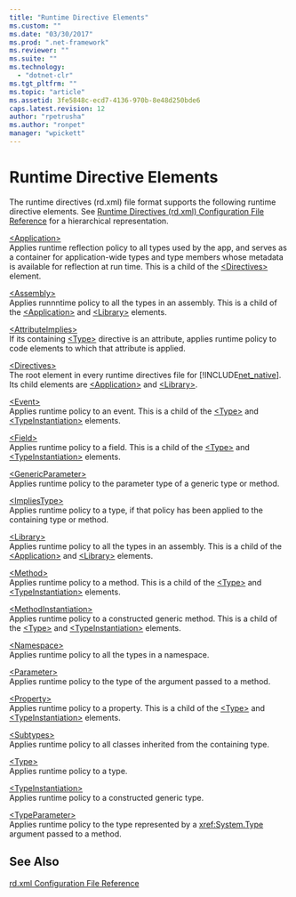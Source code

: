 ```yaml
---
title: "Runtime Directive Elements"
ms.custom: ""
ms.date: "03/30/2017"
ms.prod: ".net-framework"
ms.reviewer: ""
ms.suite: ""
ms.technology: 
  - "dotnet-clr"
ms.tgt_pltfrm: ""
ms.topic: "article"
ms.assetid: 3fe5848c-ecd7-4136-970b-8e48d250bde6
caps.latest.revision: 12
author: "rpetrusha"
ms.author: "ronpet"
manager: "wpickett"
---
```

# Runtime Directive Elements
The runtime directives (rd.xml) file format supports the following runtime directive elements. See [Runtime Directives (rd.xml) Configuration File Reference](../../../docs/framework/net-native/runtime-directives-rd-xml-configuration-file-reference.md) for a hierarchical representation.  
  
 [\<Application>](../../../docs/framework/net-native/application-element-net-native.md)  
 Applies runtime reflection policy to all types used by the app, and serves as a container for application-wide types and type members whose metadata is available for reflection at run time. This is a child of the [\<Directives>](../../../docs/framework/net-native/directives-element-net-native.md) element.  
  
 [\<Assembly>](../../../docs/framework/net-native/assembly-element-net-native.md)  
 Applies runnntime policy to all the types in an assembly. This is a child of the [\<Application>](../../../docs/framework/net-native/application-element-net-native.md) and [\<Library>](../../../docs/framework/net-native/library-element-net-native.md) elements.  
  
 [\<AttributeImplies>](../../../docs/framework/net-native/attributeimplies-element-net-native.md)  
 If its containing [\<Type>](../../../docs/framework/net-native/type-element-net-native.md) directive is an attribute, applies runtime policy to code elements to which that attribute is applied.  
  
 [\<Directives>](../../../docs/framework/net-native/directives-element-net-native.md)  
 The root element in every runtime directives file for [!INCLUDE[net_native](../../../includes/net-native-md.md)]. Its child elements are [\<Application>](../../../docs/framework/net-native/application-element-net-native.md) and [\<Library>](../../../docs/framework/net-native/library-element-net-native.md).  
  
 [\<Event>](../../../docs/framework/net-native/event-element-net-native.md)  
 Applies runtime policy to an event. This is a child of the [\<Type>](../../../docs/framework/net-native/type-element-net-native.md) and [\<TypeInstantiation>](../../../docs/framework/net-native/typeinstantiation-element-net-native.md) elements.  
  
 [\<Field>](../../../docs/framework/net-native/field-element-net-native.md)  
 Applies runtime policy to a field. This is a child of the [\<Type>](../../../docs/framework/net-native/type-element-net-native.md) and [\<TypeInstantiation>](../../../docs/framework/net-native/typeinstantiation-element-net-native.md) elements.  
  
 [\<GenericParameter>](../../../docs/framework/net-native/genericparameter-element-net-native.md)  
 Applies runtime policy to the parameter type of a generic type or method.  
  
 [\<ImpliesType>](../../../docs/framework/net-native/impliestype-element-net-native.md)  
 Applies runtime policy to a type, if that policy has been applied to the containing type or method.  
  
 [\<Library>](../../../docs/framework/net-native/library-element-net-native.md)  
 Applies runtime policy to all the types in an assembly. This is a child of the [\<Application>](../../../docs/framework/net-native/application-element-net-native.md) and [\<Library>](../../../docs/framework/net-native/library-element-net-native.md) elements.  
  
 [\<Method>](../../../docs/framework/net-native/method-element-net-native.md)  
 Applies runtime policy to a method. This is a child of the [\<Type>](../../../docs/framework/net-native/type-element-net-native.md) and [\<TypeInstantiation>](../../../docs/framework/net-native/typeinstantiation-element-net-native.md) elements.  
  
 [\<MethodInstantiation>](../../../docs/framework/net-native/methodinstantiation-element-net-native.md)  
 Applies runtime policy to a constructed generic method. This is a child of the [\<Type>](../../../docs/framework/net-native/type-element-net-native.md) and [\<TypeInstantiation>](../../../docs/framework/net-native/typeinstantiation-element-net-native.md) elements.  
  
 [\<Namespace>](../../../docs/framework/net-native/namespace-element-net-native.md)  
 Applies runtime policy to all the types in a namespace.  
  
 [\<Parameter>](../../../docs/framework/net-native/parameter-element-net-native.md)  
 Applies runtime policy to the type of the argument passed to a method.  
  
 [\<Property>](../../../docs/framework/net-native/property-element-net-native.md)  
 Applies runtime policy to a property. This is a child of the [\<Type>](../../../docs/framework/net-native/type-element-net-native.md) and [\<TypeInstantiation>](../../../docs/framework/net-native/typeinstantiation-element-net-native.md) elements.  
  
 [\<Subtypes>](../../../docs/framework/net-native/subtypes-element-net-native.md)  
 Applies runtime policy to all classes inherited from the containing type.  
  
 [\<Type>](../../../docs/framework/net-native/type-element-net-native.md)  
 Applies runtime policy to a type.  
  
 [\<TypeInstantiation>](../../../docs/framework/net-native/typeinstantiation-element-net-native.md)  
 Applies runtime policy to a constructed generic type.  
  
 [\<TypeParameter>](../../../docs/framework/net-native/typeparameter-element-net-native.md)  
 Applies runtime policy to the type represented by a <xref:System.Type> argument passed to a method.  
  
## See Also  
 [rd.xml Configuration File Reference](../../../docs/framework/net-native/runtime-directives-rd-xml-configuration-file-reference.md)
